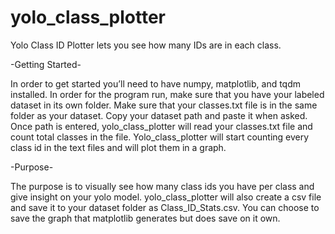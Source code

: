 # yolo_class_plotter
Yolo Class ID Plotter lets you see how many IDs are in each class. 

-Getting Started-

In order to get started you’ll need to have numpy, matplotlib, and tqdm installed.  In order for the program run, make sure that you have your labeled dataset in its own folder. Make sure that your classes.txt file is in the same folder as your dataset. Copy your dataset path and paste it when asked. Once path is entered, yolo_class_plotter will read your classes.txt file and count total classes in the file. Yolo_class_plotter will start counting every class id in the text files and will plot them in a graph. 

-Purpose-

The purpose is to visually see how many class ids you have per class and give insight on your yolo model. yolo_class_plotter will also create a csv file and save it to your dataset folder as Class_ID_Stats.csv. You can choose to save the graph that matplotlib generates but does save on it own.
